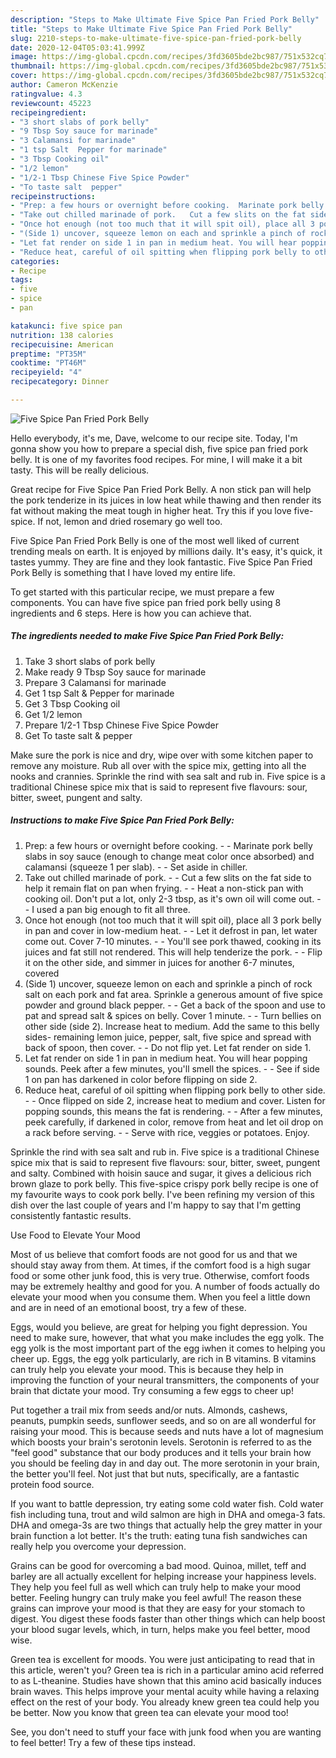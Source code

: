 ```yaml
---
description: "Steps to Make Ultimate Five Spice Pan Fried Pork Belly"
title: "Steps to Make Ultimate Five Spice Pan Fried Pork Belly"
slug: 2210-steps-to-make-ultimate-five-spice-pan-fried-pork-belly
date: 2020-12-04T05:03:41.999Z
image: https://img-global.cpcdn.com/recipes/3fd3605bde2bc987/751x532cq70/five-spice-pan-fried-pork-belly-recipe-main-photo.jpg
thumbnail: https://img-global.cpcdn.com/recipes/3fd3605bde2bc987/751x532cq70/five-spice-pan-fried-pork-belly-recipe-main-photo.jpg
cover: https://img-global.cpcdn.com/recipes/3fd3605bde2bc987/751x532cq70/five-spice-pan-fried-pork-belly-recipe-main-photo.jpg
author: Cameron McKenzie
ratingvalue: 4.3
reviewcount: 45223
recipeingredient:
- "3 short slabs of pork belly"
- "9 Tbsp Soy sauce for marinade"
- "3 Calamansi for marinade"
- "1 tsp Salt  Pepper for marinade"
- "3 Tbsp Cooking oil"
- "1/2 lemon"
- "1/2-1 Tbsp Chinese Five Spice Powder"
- "To taste salt  pepper"
recipeinstructions:
- "Prep: a few hours or overnight before cooking.  Marinate pork belly slabs in soy sauce (enough to change meat color once absorbed) and calamansi (squeeze 1 per slab).  Set aside in chiller."
- "Take out chilled marinade of pork.   Cut a few slits on the fat side to help it remain flat on pan when frying.  Heat a non-stick pan with cooking oil. Don&#39;t put a lot, only 2-3 tbsp, as it&#39;s own oil will come out.   I used a pan big enough to fit all three."
- "Once hot enough (not too much that it will spit oil), place all 3 pork belly in pan and cover in low-medium heat.  Let it defrost in pan, let water come out. Cover 7-10 minutes.  You&#39;ll see pork thawed, cooking in its juices and fat still not rendered. This will help tenderize the pork.  Flip it on the other side, and simmer in juices for another 6-7 minutes, covered"
- "(Side 1) uncover, squeeze lemon on each and sprinkle a pinch of rock salt on each pork and fat area. Sprinkle a generous amount of five spice powder and ground black pepper.   Get a back of the spoon and use to pat and spread salt &amp; spices on belly. Cover 1 minute.  Turn bellies on other side (side 2). Increase heat to medium. Add the same to this belly sides- remaining lemon juice, pepper, salt, five spice and spread with back of spoon, then cover.   Do not flip yet. Let fat render on side 1."
- "Let fat render on side 1 in pan in medium heat. You will hear popping sounds. Peek after a few minutes, you&#39;ll smell the spices.   See if side 1 on pan has darkened in color before flipping on side 2."
- "Reduce heat, careful of oil spitting when flipping pork belly to other side.  Once flipped on side 2, increase heat to medium and cover.  Listen for popping sounds, this means the fat is rendering.  After a few minutes, peek carefully, if darkened in color, remove from heat and let oil drop on a rack before serving.  Serve with rice, veggies or potatoes. Enjoy."
categories:
- Recipe
tags:
- five
- spice
- pan

katakunci: five spice pan 
nutrition: 138 calories
recipecuisine: American
preptime: "PT35M"
cooktime: "PT46M"
recipeyield: "4"
recipecategory: Dinner

---
```



![Five Spice Pan Fried Pork Belly](https://img-global.cpcdn.com/recipes/3fd3605bde2bc987/751x532cq70/five-spice-pan-fried-pork-belly-recipe-main-photo.jpg)

Hello everybody, it's me, Dave, welcome to our recipe site. Today, I'm gonna show you how to prepare a special dish, five spice pan fried pork belly. It is one of my favorites food recipes. For mine, I will make it a bit tasty. This will be really delicious.

Great recipe for Five Spice Pan Fried Pork Belly. A non stick pan will help the pork tenderize in its juices in low heat while thawing and then render its fat without making the meat tough in higher heat. Try this if you love five-spice. If not, lemon and dried rosemary go well too.

Five Spice Pan Fried Pork Belly is one of the most well liked of current trending meals on earth. It is enjoyed by millions daily. It's easy, it's quick, it tastes yummy. They are fine and they look fantastic. Five Spice Pan Fried Pork Belly is something that I have loved my entire life.


To get started with this particular recipe, we must prepare a few components. You can have five spice pan fried pork belly using 8 ingredients and 6 steps. Here is how you can achieve that.

<!--inarticleads1-->

##### The ingredients needed to make Five Spice Pan Fried Pork Belly:

1. Take 3 short slabs of pork belly
1. Make ready 9 Tbsp Soy sauce for marinade
1. Prepare 3 Calamansi for marinade
1. Get 1 tsp Salt &amp; Pepper for marinade
1. Get 3 Tbsp Cooking oil
1. Get 1/2 lemon
1. Prepare 1/2-1 Tbsp Chinese Five Spice Powder
1. Get To taste salt &amp; pepper


Make sure the pork is nice and dry, wipe over with some kitchen paper to remove any moisture. Rub all over with the spice mix, getting into all the nooks and crannies. Sprinkle the rind with sea salt and rub in. Five spice is a traditional Chinese spice mix that is said to represent five flavours: sour, bitter, sweet, pungent and salty. 

<!--inarticleads2-->

##### Instructions to make Five Spice Pan Fried Pork Belly:

1. Prep: a few hours or overnight before cooking. -  - Marinate pork belly slabs in soy sauce (enough to change meat color once absorbed) and calamansi (squeeze 1 per slab). -  - Set aside in chiller.
1. Take out chilled marinade of pork.  -  - Cut a few slits on the fat side to help it remain flat on pan when frying. -  - Heat a non-stick pan with cooking oil. Don&#39;t put a lot, only 2-3 tbsp, as it&#39;s own oil will come out.  -  - I used a pan big enough to fit all three.
1. Once hot enough (not too much that it will spit oil), place all 3 pork belly in pan and cover in low-medium heat. -  - Let it defrost in pan, let water come out. Cover 7-10 minutes. -  - You&#39;ll see pork thawed, cooking in its juices and fat still not rendered. This will help tenderize the pork. -  - Flip it on the other side, and simmer in juices for another 6-7 minutes, covered
1. (Side 1) uncover, squeeze lemon on each and sprinkle a pinch of rock salt on each pork and fat area. Sprinkle a generous amount of five spice powder and ground black pepper.  -  - Get a back of the spoon and use to pat and spread salt &amp; spices on belly. Cover 1 minute. -  - Turn bellies on other side (side 2). Increase heat to medium. Add the same to this belly sides- remaining lemon juice, pepper, salt, five spice and spread with back of spoon, then cover.  -  - Do not flip yet. Let fat render on side 1.
1. Let fat render on side 1 in pan in medium heat. You will hear popping sounds. Peek after a few minutes, you&#39;ll smell the spices.  -  - See if side 1 on pan has darkened in color before flipping on side 2.
1. Reduce heat, careful of oil spitting when flipping pork belly to other side. -  - Once flipped on side 2, increase heat to medium and cover.  Listen for popping sounds, this means the fat is rendering. -  - After a few minutes, peek carefully, if darkened in color, remove from heat and let oil drop on a rack before serving. -  - Serve with rice, veggies or potatoes. Enjoy.


Sprinkle the rind with sea salt and rub in. Five spice is a traditional Chinese spice mix that is said to represent five flavours: sour, bitter, sweet, pungent and salty. Combined with hoisin sauce and sugar, it gives a delicious rich brown glaze to pork belly. This five-spice crispy pork belly recipe is one of my favourite ways to cook pork belly. I&#39;ve been refining my version of this dish over the last couple of years and I&#39;m happy to say that I&#39;m getting consistently fantastic results. 

Use Food to Elevate Your Mood


Most of us believe that comfort foods are not good for us and that we should stay away from them. At times, if the comfort food is a high sugar food or some other junk food, this is very true. Otherwise, comfort foods may be extremely healthy and good for you. A number of foods actually do elevate your mood when you consume them. When you feel a little down and are in need of an emotional boost, try a few of these.

Eggs, would you believe, are great for helping you fight depression. You need to make sure, however, that what you make includes the egg yolk. The egg yolk is the most important part of the egg iwhen it comes to helping you cheer up. Eggs, the egg yolk particularly, are rich in B vitamins. B vitamins can truly help you elevate your mood. This is because they help in improving the function of your neural transmitters, the components of your brain that dictate your mood. Try consuming a few eggs to cheer up!

Put together a trail mix from seeds and/or nuts. Almonds, cashews, peanuts, pumpkin seeds, sunflower seeds, and so on are all wonderful for raising your mood. This is because seeds and nuts have a lot of magnesium which boosts your brain's serotonin levels. Serotonin is referred to as the "feel good" substance that our body produces and it tells your brain how you should be feeling day in and day out. The more serotonin in your brain, the better you'll feel. Not just that but nuts, specifically, are a fantastic protein food source.

If you want to battle depression, try eating some cold water fish. Cold water fish including tuna, trout and wild salmon are high in DHA and omega-3 fats. DHA and omega-3s are two things that actually help the grey matter in your brain function a lot better. It's the truth: eating tuna fish sandwiches can really help you overcome your depression. 

Grains can be good for overcoming a bad mood. Quinoa, millet, teff and barley are all actually excellent for helping increase your happiness levels. They help you feel full as well which can truly help to make your mood better. Feeling hungry can truly make you feel awful! The reason these grains can improve your mood is that they are easy for your stomach to digest. You digest these foods faster than other things which can help boost your blood sugar levels, which, in turn, helps make you feel better, mood wise.

Green tea is excellent for moods. You were just anticipating to read that in this article, weren't you? Green tea is rich in a particular amino acid referred to as L-theanine. Studies have shown that this amino acid basically induces brain waves. This helps improve your mental acuity while having a relaxing effect on the rest of your body. You already knew green tea could help you be better. Now you know that green tea can elevate your mood too!

See, you don't need to stuff your face with junk food when you are wanting to feel better! Try  a few  of  these  tips  instead.

